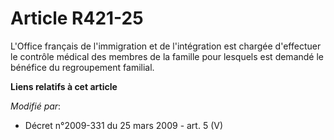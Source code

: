 # Article R421-25

L'Office français de l'immigration et de l'intégration est chargée d'effectuer le contrôle médical des membres de la famille
pour lesquels est demandé le bénéfice du regroupement familial.

**Liens relatifs à cet article**

_Modifié par_:

  - Décret n°2009-331 du 25 mars 2009 - art. 5 (V)
